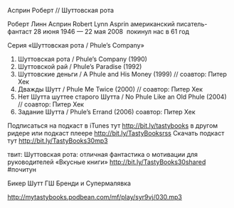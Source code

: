 
Асприн Роберт // Шуттовская рота

Роберт Линн Асприн 
Robert Lynn Asprin
американский писатель-фантаст
28 июня 1946 — 22 мая 2008 
покинул нас в 61 год


Серия «Шуттовская рота / Phule’s Company»
1.  Шуттовская рота / Phule’s Company (1990)
2.  Шуттовской рай / Phule’s Paradise (1992)
3.  Шуттовские деньги / A Phule and His Money (1999) // соавтор: Питер Хек
4.  Дважды Шутт / Phule Me Twice (2000) // соавтор: Питер Хек
5.  Нет Шутта шуттее старого Шутта / No Phule Like an Old Phule (2004) // соавтор: Питер Хек
6.  Задание Шутта / Phule’s Errand (2006) соавтор: Питер Хек

Подписаться на подкаст в iTunes тут http://bit.ly/tastybooks
в другом ридере или подкаст плеере http://bit.ly/TastyBooksrss
Скачать подкаст тут http://bit.ly/TastyBooks30mp3

твит:
Шуттовская рота: отличная фантастика о мотивации для руководителей «Вкусные книги» http://bit.ly/TastyBooks30shared #почитун

Бикер Шутт ГШ Бренди и Супермалявка

http://mytastybooks.podbean.com/mf/play/syr9vj/030.mp3